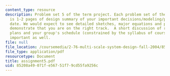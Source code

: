 ```yaml
---
content_type: resource
description: Problem set 5 of the term project. Each problem set of the term project
  is 1-2 pages of design summary of your important decisions/modeling/progress to
  date. We would expect to see detailed sketches, major equations and plots which
  demonstrate that you are on the right track.  A short discussion of risks/mitigation
  plans and your group's schedule (constrained by the syllabus of course) would be
  important as well.
file: null
file_location: /coursemedia/2-76-multi-scale-system-design-fall-2004/85208a49071fe56751f79cd55fa9256c_assignment5.pdf
file_type: application/pdf
resourcetype: Document
title: assignment5.pdf
uid: 85208a49-071f-e567-51f7-9cd55fa9256c
---
```

